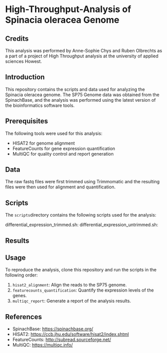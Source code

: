 # High-Throughput-Analysis of Spinacia oleracea Genome
## Credits
This analysis was performed by Anne-Sophie Chys and Ruben Olbrechts as a part of a project of High Throughput analysis at the university of applied sciences Howest.

## Introduction
This repository contains the scripts and data used for analyzing the Spinacia oleracea genome. The SP75 Genome data was obtained from the SpinachBase, and the analysis was performed using the latest version of the bioinformatics software tools.

## Prerequisites
The following tools were used for this analysis:

* HISAT2 for genome alignment
* FeatureCounts for gene expression quantification
* MultiQC for quality control and report generation

## Data
The raw fastq files were first trimmed using Trimmomatic and the resulting files were then used for alignment and quantification.

## Scripts
The `scripts`directory contains the following scripts used for the analysis:

differential_expression_trimmed.sh:
differential_expression_untrimmed.sh:

## Results

## Usage
To reproduce the analysis, clone this repository and run the scripts in the following order:

1. `hisat2_alignment`: Align the reads to the SP75 genome.
2. `featurecounts_quantification`: Quantify the expression levels of the genes.
3. `multiqc_report`: Generate a report of the analysis results.

## References
* SpinachBase: https://spinachbase.org/  
* HISAT2: https://ccb.jhu.edu/software/hisat2/index.shtml  
* FeatureCounts: http://subread.sourceforge.net/  
* MultiQC: https://multiqc.info/
